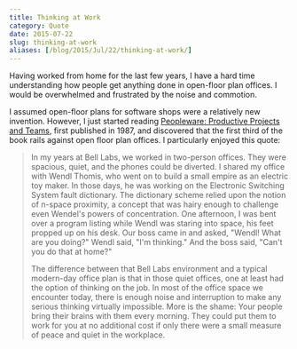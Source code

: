 ```yaml
---
title: Thinking at Work
category: Quote
date: 2015-07-22
slug: thinking-at-work
aliases: [/blog/2015/Jul/22/thinking-at-work/]
---
```


Having worked from home for the last few years, I have a hard time understanding how people get anything done in open-floor plan offices. I would be overwhelmed and frustrated by the noise and commotion.

I assumed open-floor plans for software shops were a relatively new invention. However, I just started reading [Peopleware: Productive Projects and Teams](https://en.wikipedia.org/wiki/Peopleware:_Productive_Projects_and_Teams), first published in 1987, and discovered that the first third of the book rails against open floor plan offices. I particularly enjoyed this quote:

> In my years at Bell Labs, we worked in two-person offices. They were spacious, quiet, and the phones could be diverted. I shared my office with Wendl Thomis, who went on to build a small empire as an electric toy maker. In those days, he was working on the Electronic Switching System fault dictionary. The dictionary scheme relied upon the notion of n-space proximity, a concept that was hairy enough to challenge even Wendel's powers of concentration. One afternoon, I was bent over a program listing while Wendl was staring into space, his feet propped up on his desk. Our boss came in and asked, "Wendl! What are you doing?" Wendl said, "I'm thinking." And the boss said, "Can't you do that at home?"
>
> The difference between that Bell Labs environment and a typical modern-day office plan is that in those quiet offices, one at least had the option of thinking on the job. In most of the office space we encounter today, there is enough noise and interruption to make any serious thinking virtually impossible. More is the shame: Your people bring their brains with them every morning. They could put them to work for you at no additional cost if only there were a small measure of peace and quiet in the workplace.